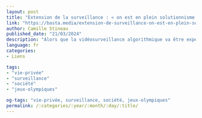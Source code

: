 ```yaml
---
layout: post
title: "Extension de la surveillance : « on est en plein solutionnisme technologique »"
link: "https://basta.media/extension-de-surveillance-on-est-en-plein-solutionnisme-technologique"
author: Camille Stineau
published_date: "21/03/2024"
description: "Alors que la vidéosurveillance algorithmique va être expérimentée pour les JO, le journaliste Jean-Marc Manach et la juriste Noémie Levain s’accordent sur le manque d’efficacité des technologies de surveillance mais pas sur leurs dangers. Entretien."
language: fr
categories:
- Liens

tags:
- "vie-privée"
- "surveillance"
- "société"
- "jeux-olympiques"

og-tags: "vie-privée, surveillance, société, jeux-olympiques"
permalink: /:categories/:year/:month/:day/:title/
---
```

